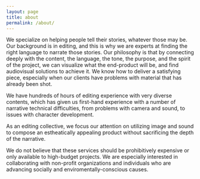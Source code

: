 ```yaml
---
layout: page
title: about
permalink: /about/
---
```


We specialize on helping people tell their stories, whatever those may be. Our background is in editing, and this is why we are experts at finding the right language to narrate those stories. Our philosophy is that by connecting deeply with the content, the language, the tone, the purpose, and the spirit of the project, we can visualize what the end-product will be, and find audiovisual solutions to achieve it. We know how to deliver a satisfying piece, especially when our clients have problems with material that has already been shot.

We have hundreds of hours of editing experience with very diverse contents, which has given us first-hand experience with a number of narrative technical difficulties, from problems with camera and sound, to issues with character development. 

As an editing collective, we focus our attention on utilizing image and sound to compose an estheatically appealing product without sacrificing the depth of the narrative. 

We do not believe that these services should be prohibitively expensive or only available to high-budget projects. We are especially interested in collaborating with non-profit organizations and individuals who are advancing socially and enviromentally-conscious causes.
